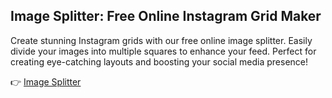 ## Image Splitter: Free Online Instagram Grid Maker

Create stunning Instagram grids with our free online image splitter. Easily divide your images into multiple squares to enhance your feed. Perfect for creating eye-catching layouts and boosting your social media presence!

👉 [Image Splitter](https://image-splitter.online/)
